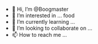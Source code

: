 - 👋 Hi, I’m @Boogmaster
- 👀 I’m interested in ... food
- 🌱 I’m currently learning ...
- 💞️ I’m looking to collaborate on ...
- 📫 How to reach me ... 

<!---
Boogmaster/Boogmaster is a ✨ special ✨ repository because its `README.md` (this file) appears on your GitHub profile.
You can click the Preview link to take a look at your changes.
--->

